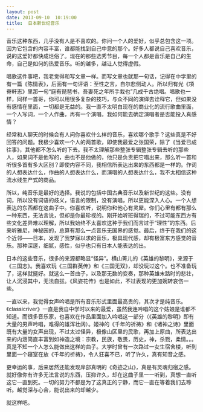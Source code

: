 ```yaml
---
layout: post
date: 2013-09-10  10:19:00
title:  日本新世纪音乐
---
```



音乐这种东西，几乎没有人是不喜欢的。你问一个人的爱好，似乎总包含这一项。因为它包含的内容丰富，谁都能找到自己中意的那个。好多人都说自己喜欢音乐，说的这爱好都快成烂俗了。现在的那些选秀节目，每一个人都是音乐是自己的生命，自己是如何的热爱音乐。听的越多，越让人觉得虚假。


唱歌这件事吧，我老觉得和写文章一样。而写文章也就那一句话，记得在中学里的有一篇《陈情表》，后面有一句评语：至性之言，自尔悲侧动人。所以归有光《項脊軒志》里那一句“庭有琵琶书，吾妻死之年所手栽也”几成千古绝唱。唱歌也一样，同样一首哥，你可以用很多复杂的技巧，与众不同的演绎去诠释它，但如果没有感情在里面，一切都是无益的。我一直不太明白现在的商业化的流行歌曲里面，一个人写词，一个人作曲，再有一个演唱，我如何能去确定演唱者是否能投入真感情？

经常和人聊天的时候会有人问你喜欢什么样的音乐，喜欢哪个歌手？这些真是不好回答的问题。我极少喜欢一个人的两首歌，即使我最爱之张国荣，除了《当爱已成往事》，其他都不怎么听的下去。我不太理解那些整张专辑整张专辑去听的那些人，如果词不是他写的，曲也不是他做的，他只是负责把它唱出来，那么听一首和听很多首有多大区别？即使内容不同，我相信所表达出来的东西都是一样的。作词的人想表达什么，作曲的人想表达什么，而演唱的人想表达什么，我不太相信这种流水线生产式的商品。

所以，纯音乐是最好的选择。我说的包括中国古典音乐以及新世纪的这些。没有词，所以没有词语的歧义，语言的限制，没有演唱，所以更能深入人心。一个人想表达的东西都在这曲子中。你喜欢听，说明你和他心有灵犀。你们心里有都有那么一种东西，无法言说，但却是你最珍视的。刚开始听班得瑞的，不过可能东西方有些文化差异难以理解，所以我始终不太喜欢这种于我们而言过于“理性”的东西。后来听雅尼，神秘园的，总算有那么一点音乐无国界的感觉。最后，终于在我们的这个近邻——日本，发现了我梦寐以求的音乐，极具现代感，却有极富东方感觉的音乐。那种深邃，细腻，感性，似乎也只有日本人能表达的出。

日本的这些音乐，很多的来源都略显“怪异”。横山箐儿的《英雄的黎明》，来源于《三国志》。我喜欢玩《三国群英传》和《三国无双》，却没玩过这个。也不准备玩了，这样就挺好。就这么一首曲子，以及那无数的变奏，那种英雄末路时的悲壮，让人沉浸其中，无法自拔。《风姿花传》也是如此，不过表现的更加婉转哀伤一些。

一直以来，我觉得女声吟唱是所有音乐形式里面最高贵的，其次才是纯音乐。《classicriver》一直是我自中学时以来的最爱，虽然我连吟唱的这个姑娘是谁都不知道。而很多音乐家，也喜欢在作品里面加入吟唱这一部分（《英雄的黎明》即有大量的男声吟唱，难得的雄浑壮阔）。姬神的《千年的祈祷》和《诸神之诗》里面既有大量的女声出现，不过太过怪异，极像山区里的民歌，再加上原曲，所表达出来的内涵简直丰富到如神造之境：宗教，民族，敬畏，历史，神，杀戮，柔情。。。真是不知一个人怎么能做出这样的曲子。大学时曾有一次路过一女生宿舍楼，听到里面一个寝室在放《千年的祈祷》，令人狂喜不已，听了许久，真有知音之感。

更幸运的事，后来居然还能发现岸部真明的《奇迹之山》，真是有灵魂归宿之感。就好像你有许多无法言说的东西，压抑许久，却在这曲子里一一听到，真想一直听这它一直到死。一切的努力不都是为了这真正的宁静，而它一直在等着我们去聆听。越觉深与心合，能说出来的却越少。

就这样吧。


